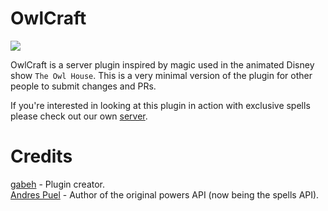 # OwlCraft
[![](https://jitpack.io/v/SunResearchInstitute/OwlCraft.svg)](https://jitpack.io/#SunResearchInstitute/OwlCraft)

OwlCraft is a server plugin inspired by magic used in the animated Disney show `The Owl House`. This is a very minimal version of the plugin for other people to
submit changes and PRs.

If you're interested in looking at this plugin in action with exclusive spells please check out our own [server](https://discord.gg/YTh9KET).

# Credits
[gabeh](https://github.com/gabehxd) - Plugin creator.<br>
[Andres Puel](https://github.com/apuel) - Author of the original powers API (now being the spells API).